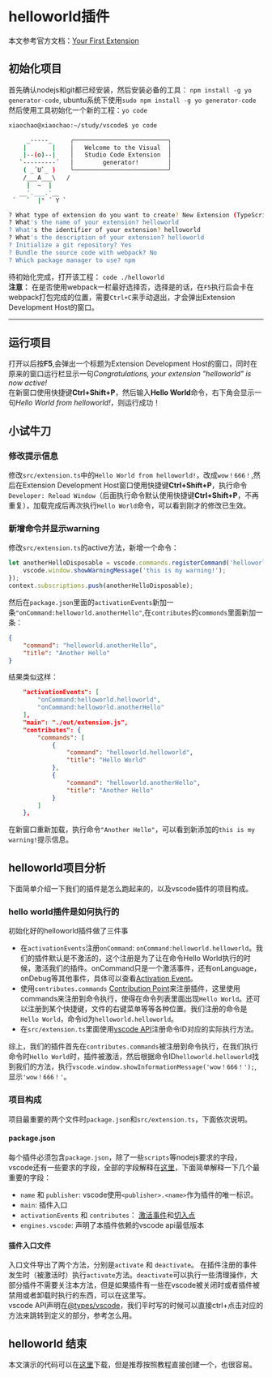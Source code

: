 # helloworld插件

本文参考官方文档：[Your First Extension](https://code.visualstudio.com/api/get-started/your-first-extension)

## 初始化项目

首先确认nodejs和git都已经安装，然后安装必备的工具： `npm install -g yo generator-code`, ubuntu系统下使用`sudo npm install -g yo generator-code`  
然后使用工具初始化一个新的工程：`yo code`  

```bash
xiaochao@xiaochao:~/study/vscode$ yo code

     _-----_     ╭──────────────────────────╮
    |       |    │   Welcome to the Visual  │
    |--(o)--|    │   Studio Code Extension  │
   `---------´   │        generator!        │
    ( _´U`_ )    ╰──────────────────────────╯
    /___A___\   /
     |  ~  |     
   __'.___.'__   
 ´   `  |° ´ Y ` 

? What type of extension do you want to create? New Extension (TypeScript)
? What's the name of your extension? helloworld
? What's the identifier of your extension? helloworld
? What's the description of your extension? helloworld
? Initialize a git repository? Yes
? Bundle the source code with webpack? No
? Which package manager to use? npm
```

待初始化完成，打开该工程： `code ./helloworld`  
**注意：** 在是否使用webpack一栏最好选择否，选择是的话，在`F5`执行后会卡在webpack打包完成的位置，需要`Ctrl+C`来手动退出，才会弹出Extension Development Host的窗口。
***

## 运行项目

打开以后按**F5**,会弹出一个标题为Extension Development Host的窗口，同时在原来的窗口运行栏显示一句*Congratulations, your extension "helloworld" is now active!*  
在新窗口使用快捷键**Ctrl+Shift+P**，然后输入**Hello World**命令，右下角会显示一句*Hello World from helloworld!*，则运行成功！  

## 小试牛刀

### 修改提示信息

修改`src/extension.ts`中的`Hello World from helloworld!`，改成`wow！666！`,然后在Extension Development Host窗口使用快捷键**Ctrl+Shift+P**，执行命令`Developer: Reload Window`（后面执行命令默认使用快捷键**Ctrl+Shift+P**，不再重复），加载完成后再次执行`Hello World`命令，可以看到刚才的修改已生效。

### 新增命令并显示warning

修改`src/extension.ts`的active方法，新增一个命令：

```javascript
let anotherHelloDisposable = vscode.commands.registerCommand('helloworld.anotherHello', () => {
    vscode.window.showWarningMessage('this is my warning!');
});
context.subscriptions.push(anotherHelloDisposable);
```

然后在`package.json`里面的`activationEvents`新加一条`"onCommand:helloworld.anotherHello"`,在`contributes`的`commonds`里面新加一条：

```json
{
    "command": "helloworld.anotherHello",
    "title": "Another Hello"
}
```

结果类似这样：  

```json
    "activationEvents": [
        "onCommand:helloworld.helloworld",
        "onCommand:helloworld.anotherHello"
    ],
    "main": "./out/extension.js",
    "contributes": {
        "commands": [
            {
                "command": "helloworld.helloworld",
                "title": "Hello World"
            },
            {
                "command": "helloworld.anotherHello",
                "title": "Another Hello"
            }
        ]
    },
```

在新窗口重新加载，执行命令`"Another Hello"`，可以看到新添加的`this is my warning!`提示信息。

## helloworld项目分析

下面简单介绍一下我们的插件是怎么跑起来的，以及vscode插件的项目构成。

### hello world插件是如何执行的

初始化好的helloworld插件做了三件事  

* 在`activationEvents`注册`onCommand`: `onCommand:helloworld.helloworld`。我们的插件默认是不激活的，这个注册是为了让在命令Hello World执行的时候，激活我们的插件。onCommand只是一个激活事件，还有onLanguage，onDebug等其他事件，具体可以查看[Activation Event](https://code.visualstudio.com/api/references/activation-events)。
* 使用`contributes.commands` [Contribution Point](https://code.visualstudio.com/api/references/contribution-points)来注册插件，这里使用commands来注册到命令执行，使得在命令列表里面出现`Hello World`。还可以注册到某个快捷键，文件的右键菜单等等各种位置。我们注册的命令是`Hello World`，命令id为`helloworld.helloworld`。
* 在`src/extension.ts`里面使用[vscode API](https://code.visualstudio.com/api/references/vscode-api)注册命令ID对应的实际执行方法。

综上，我们的插件首先在`contributes.commands`被注册到命令执行，在我们执行命令时`Hello World`时，插件被激活，然后根据命令ID`helloworld.helloworld`找到我们的方法，执行`vscode.window.showInformationMessage('wow！666！');`,显示`'wow！666！'`。

### 项目构成

项目最重要的两个文件时`package.json`和`src/extension.ts`，下面依次说明。 

#### package.json

每个插件必须包含`package.json`，除了一些`scripts`等nodejs要求的字段，vscode还有一些要求的字段，全部的字段解释在[这里](https://code.visualstudio.com/api/references/extension-manifest)，下面简单解释一下几个最重要的字段：  

* `name` 和 `publisher`: vscode使用`<publisher>.<name>`作为插件的唯一标识。
* `main`: 插件入口
* `activationEvents` 和 `contributes`： [激活事件](https://code.visualstudio.com/api/references/activation-events)和[切入点](https://code.visualstudio.com/api/references/contribution-points)
* `engines.vscode`: 声明了本插件依赖的vscode api最低版本

#### 插件入口文件

入口文件导出了两个方法，分别是`activate` 和 `deactivate`。 在插件注册的事件发生时（被激活时）执行`activate`方法。`deactivate`可以执行一些清理操作，大部分插件不需要关注本方法，但是如果插件有一些在vscode被关闭时或者插件被禁用或者卸载时执行的东西，可以在这里写。  
vscode API声明在[@types/vscode](https://www.npmjs.com/package/@types/vscode)，我们平时写的时候可以直接ctrl+点击对应的方法来跳转到定义的部分，参考怎么用。

## helloworld 结束

本文演示的代码可以在[这里](https://github.com/a1576471428/vscode-demo)下载，但是推荐按照教程直接创建一个，也很容易。

